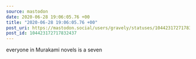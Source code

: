 ```yaml
---
source: mastodon
date: 2020-06-28 19:06:05.76 +00
title: "2020-06-28 19:06:05.76 +00"
post_uri: https://mastodon.social/users/gravely/statuses/104423172717832437
post_id: 104423172717832437
---
```

everyone in Murakami novels is a seven


